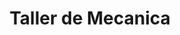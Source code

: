 ---
title: "Taller de Mecanica"
url: /zona-19-ciudad-de-guatemala/taller-de-mecanica/
shop: reparación de automóviles
---